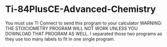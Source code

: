 # Ti-84PlusCE-Advanced-Chemistry
You must use TI Connect to send this program to your calculator
WARNING:
THE STOICIOMETRY PROGRAM WILL NOT WORK UNLESS YOU DOWNLOAD THAT PROGRAM AS WELL. I separated those two programs as they use too many labels to fit in one single program.
